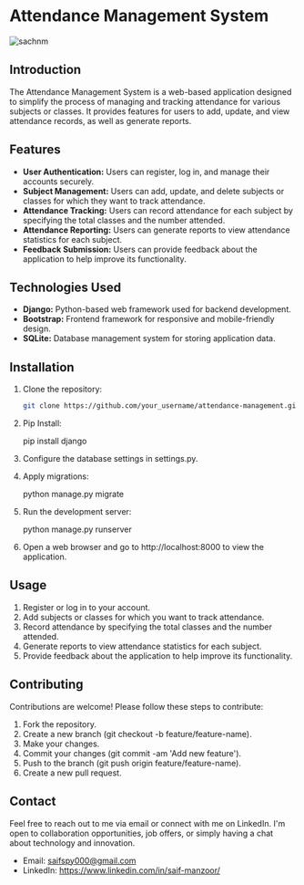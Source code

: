 # Attendance Management System

![sachnm](https://github.com/saiff-19/Sachnm-Manager/assets/126145927/3b8f9554-e8ad-4cde-bbc0-bd2b1f6604ca)



## Introduction

The Attendance Management System is a web-based application designed to simplify the process of managing and tracking attendance for various subjects or classes. It provides features for users to add, update, and view attendance records, as well as generate reports.

## Features

- **User Authentication:** Users can register, log in, and manage their accounts securely.
- **Subject Management:** Users can add, update, and delete subjects or classes for which they want to track attendance.
- **Attendance Tracking:** Users can record attendance for each subject by specifying the total classes and the number attended.
- **Attendance Reporting:** Users can generate reports to view attendance statistics for each subject.
- **Feedback Submission:** Users can provide feedback about the application to help improve its functionality.

## Technologies Used

- **Django:** Python-based web framework used for backend development.
- **Bootstrap:** Frontend framework for responsive and mobile-friendly design.
- **SQLite:** Database management system for storing application data.

## Installation

1. Clone the repository:

   ```bash
   git clone https://github.com/your_username/attendance-management.git
2. Pip Install:
   
   pip install django
3. Configure the database settings in settings.py.
4. Apply migrations:
   
   python manage.py migrate
5. Run the development server:
   
   python manage.py runserver
6. Open a web browser and go to http://localhost:8000 to view the application.

## Usage

1. Register or log in to your account.
2. Add subjects or classes for which you want to track attendance.
3. Record attendance by specifying the total classes and the number attended.
4. Generate reports to view attendance statistics for each subject.
5. Provide feedback about the application to help improve its functionality.

## Contributing

Contributions are welcome! Please follow these steps to contribute:

1. Fork the repository.
2. Create a new branch (git checkout -b feature/feature-name).
3. Make your changes.
4. Commit your changes (git commit -am 'Add new feature').
5. Push to the branch (git push origin feature/feature-name).
6. Create a new pull request.

## Contact

Feel free to reach out to me via email or connect with me on LinkedIn. I'm open to collaboration opportunities, job offers, or simply having a chat about technology and innovation.

- Email: saifspy000@gmail.com
- LinkedIn: https://www.linkedin.com/in/saif-manzoor/
